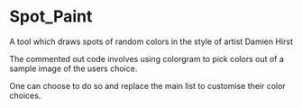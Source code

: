 # Spot_Paint
A tool which draws spots of random colors in the style of artist Damien Hirst

The commented out code involves using colorgram to pick colors out of a sample image of the users choice.

One can choose to do so and replace the main list to customise their color choices.
